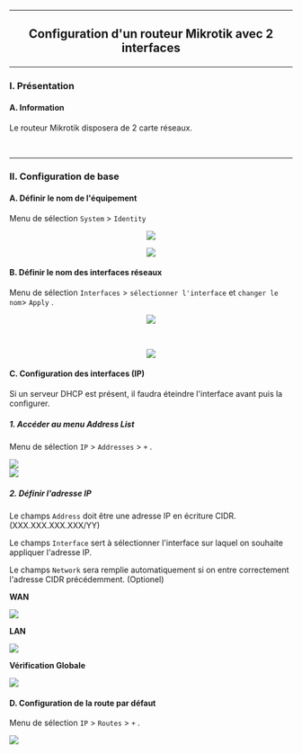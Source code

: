 ------------------------------------------------------------------------------------------------------------------------------------------------------------------------------------------------------
## <p align='center'> Configuration d'un routeur Mikrotik avec 2 interfaces </p>

------------------------------------------------------------------------------------------------------------------------------------------------------------------------------------------------------
### I. Présentation
#### A. Information
Le routeur Mikrotik disposera de 2 carte réseaux.

<br />

------------------------------------------------------------------------------------------------------------------------------------------------------------------------------------------------------
### II. Configuration de base
#### A. Définir le nom de l'équipement
Menu de sélection `System` > `Identity`

<p align='center'> <img src='https://github.com/Drthrax74/Mikrotik/assets/35907/10b708bb-2623-40cf-98de-2f8405616958)' /> </p>

<p align='center'> <img src='https://github.com/Drthrax74/Mikrotik/assets/35907/ec02cb7f-cb1b-4eae-af54-76cc15345f2b' /> </p>

#### B. Définir le nom des interfaces réseaux
Menu de sélection `Interfaces` > `sélectionner l'interface` et `changer le nom`> `Apply` .

<p align='center'> <img src='https://github.com/Drthrax74/Mikrotik/assets/35907/633167b0-2ea0-4bbd-b263-a9b93bddcb3a' /> </p>

<br />

<p align='center'> <img src='https://github.com/Drthrax74/Mikrotik/assets/35907/4d89fff0-8dd1-4ec6-96d9-4088b0bc8bf4' /> </p>


#### C. Configuration des interfaces (IP)
Si un serveur DHCP est présent, il faudra éteindre l'interface avant puis la configurer.

##### 1. Accéder au menu Address List
Menu de sélection `IP` > `Addresses` > `+` .

<img src='https://github.com/Drthrax74/Mikrotik/assets/35907/c8ce987f-5660-49e1-8cba-1920c8d1857b' /> 

<br />

<img src='https://github.com/Drthrax74/Mikrotik/assets/35907/a3366305-b791-4ffd-9207-1296c77c52bd' />

##### 2. Définir l'adresse IP
Le champs `Address` doit être une adresse IP en écriture CIDR. (XXX.XXX.XXX.XXX/YY)

Le champs `Interface` sert à sélectionner l'interface sur laquel on souhaite appliquer l'adresse IP.

Le champs `Network` sera remplie automatiquement si on entre correctement l'adresse CIDR précédemment. (Optionel)

**WAN**

<img src='https://github.com/Drthrax74/Mikrotik/assets/35907/1cd7218e-7204-4c6e-9f54-a1938f55b17e' />

**LAN**

<img src='https://github.com/Drthrax74/Mikrotik/assets/35907/158a0573-5557-43bb-a61d-49eb13716e51' />

**Vérification Globale**

<img src='https://github.com/Drthrax74/Mikrotik/assets/35907/a6720e6d-f625-41a0-be06-faad42c4bb8f' />


#### D. Configuration de la route par défaut
Menu de sélection `IP` > `Routes` > `+` .

<img src='https://github.com/Drthrax74/Mikrotik/assets/35907/1596da4d-652a-4f77-a760-bf49977e664e' />

